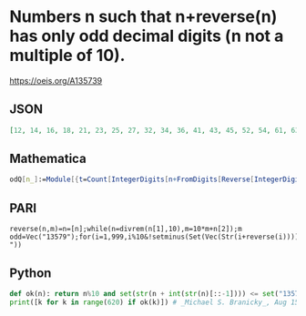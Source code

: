 # Numbers n such that n\+reverse\(n\) has only odd decimal digits \(n not a multiple of 10\)\.
https://oeis.org/A135739
## JSON
```JSON
[12, 14, 16, 18, 21, 23, 25, 27, 32, 34, 36, 41, 43, 45, 52, 54, 61, 63, 72, 81, 209, 219, 229, 239, 249, 308, 318, 328, 338, 348, 407, 409, 417, 419, 427, 429, 437, 439, 447, 449, 506, 508, 516, 518, 526, 528, 536, 538, 546, 548, 605, 607, 609, 615, 617, 619]
```
## Mathematica
```Mathematica
odQ[n_]:=Module[{t=Count[IntegerDigits[n+FromDigits[Reverse[IntegerDigits[n]]]],_?EvenQ]},t==0&&!Divisible[n,10]]; Select[Range[700],odQ] (* _Harvey P. Dale_, Feb 20 2013 *)
```
## PARI
```PARI
reverse(n,m)=n=[n];while(n=divrem(n[1],10),m=10*m+n[2]);m odd=Vec("13579");for(i=1,999,i%10&!setminus(Set(Vec(Str(i+reverse(i)))),odd)&print1(i", "))
```
## Python
```Python
def ok(n): return n%10 and set(str(n + int(str(n)[::-1]))) <= set("13579")
print([k for k in range(620) if ok(k)]) # _Michael S. Branicky_, Aug 15 2022
```
